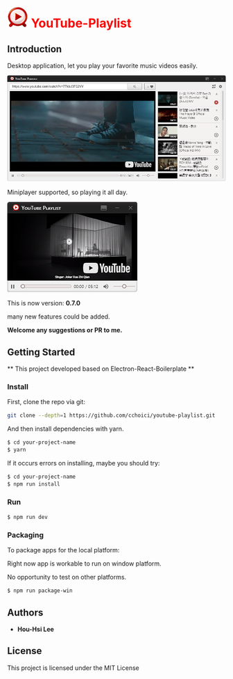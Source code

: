 # <img src='./resources/youtubePlaylist.png' /> <span style="color:red">**YouTube-Playlist**</span>

## Introduction

Desktop application, let you play your favorite music videos easily.

<img src='./resources/player.png' />

Miniplayer supported, so playing it all day.

<img src='./resources/miniPlayer.png' />

This is now version: **0.7.0**

many new features could be added.

**Welcome any suggestions or PR to me.**

## Getting Started

** This project developed based on Electron-React-Boilerplate **


### Install

First, clone the repo via git:

```bash
git clone --depth=1 https://github.com/cchoici/youtube-playlist.git
```

And then install dependencies with yarn.

```bash
$ cd your-project-name
$ yarn
```
If it occurs errors on installing, maybe you should try:

```bash
$ cd your-project-name
$ npm run install
```

### Run

```bash
$ npm run dev
```

### Packaging

To package apps for the local platform:

Right now app is workable to run on window platform.

No opportunity to test on other platforms.

```bash
$ npm run package-win
```

## Authors

* **Hou-Hsi Lee**

## License

This project is licensed under the MIT License
